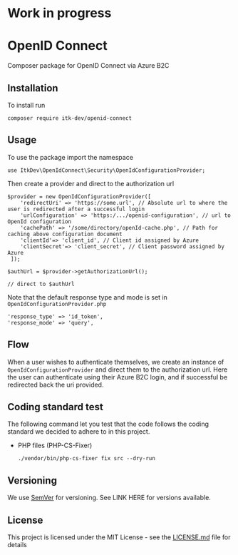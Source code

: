 # Work in progress

# OpenID Connect

Composer package for OpenID Connect via Azure B2C

## Installation

To install run

```shell
composer require itk-dev/openid-connect
```

## Usage

To use the package import the namespace

```
use ItkDev\OpenIdConnect\Security\OpenIdConfigurationProvider;
```

Then create a provider and direct to the authorization url

```
$provider = new OpenIdConfigurationProvider([
    'redirectUri' => 'https://some.url', // Absolute url to where the user is redirected after a successful login            
    'urlConfiguration' => 'https:/.../openid-configuration', // url to OpenId configuration
    'cachePath' => '/some/directory/openId-cache.php', // Path for caching above configuration document
    'clientId'=> 'client_id', // Client id assigned by Azure
    'clientSecret'=> 'client_secret', // Client password assigned by Azure
 ]);

$authUrl = $provider->getAuthorizationUrl();

// direct to $authUrl
```

Note that the default response type and mode
is set in ```OpenIdConfigurationProvider.php```

```
'response_type' => 'id_token',
'response_mode' => 'query',
```

## Flow

When a user wishes to authenticate themselves, we create an instance of
`OpenIdConfigurationProvider` and direct them to the authorization url.
Here the user can authenticate using their Azure B2C login,
and if successful be redirected back the uri provided.

## Coding standard test

The following command let you test that the code follows
the coding standard we decided to adhere to in this project.

* PHP files (PHP-CS-Fixer)

    ```
    ./vendor/bin/php-cs-fixer fix src --dry-run
    ```

## Versioning

We use [SemVer](http://semver.org/) for versioning.
See LINK HERE for versions available.

## License

This project is licensed under the MIT License - see the
[LICENSE.md](LICENSE.md) file for details
